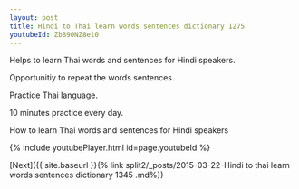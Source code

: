 ```yaml
---
layout: post
title: Hindi to Thai learn words sentences dictionary 1275 
youtubeId: ZbB90NZ8el0
---
```

 
 
Helps to learn Thai words and sentences for Hindi speakers.

Opportunitiy to repeat the words sentences. 

Practice Thai language. 
 
10 minutes practice every day. 
 
How to learn Thai words and sentences for Hindi speakers 
 
{% include youtubePlayer.html id=page.youtubeId %}
 
 
[Next]({{ site.baseurl }}{% link  split2/_posts/2015-03-22-Hindi to thai learn words sentences dictionary 1345 .md%})
 

